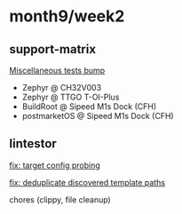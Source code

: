 # month9/week2

## support-matrix
[Miscellaneous tests bump](https://github.com/ruyisdk/support-matrix/pull/326)
- Zephyr @ CH32V003
- Zephyr @ TTGO T-OI-Plus
- BuildRoot @ Sipeed M1s Dock (CFH)
- postmarketOS @ Sipeed M1s Dock (CFH)

## lintestor
[fix: target config probing](https://github.com/255doesnotexist/lintestor/pull/96/commits/82296ea42f43d7e81d6f9ae7487f58c12c1882d1)

[fix: deduplicate discovered template paths](https://github.com/255doesnotexist/lintestor/pull/96/commits/c33195de2337569a2f1863216f6adb8b74cb0314)

chores (clippy, file cleanup)